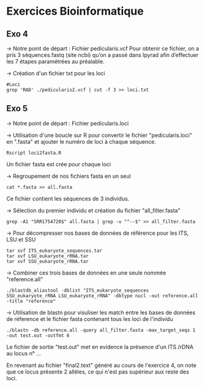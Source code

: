 # Exercices Bioinformatique
## Exo 4

→ Notre point de départ : Fichier pedicularis.vcf
Pour obtenir ce fichier, on a pris 3 séquences.fastq (site ncbi) qu’on a passé dans Ipyrad afin d’effectuer les 7 étapes paramétrées au préalable.

→ Création d'un fichier txt pour les loci
```
#Loci
grep 'RAD' ./pedicularis2.vcf | cut -f 3 >> loci.txt
```






## Exo 5
-> Notre point de départ : Fichier pedicularis.loci

-> Utilisation d'une boucle sur R pour convertir le fichier "pedicularis.loci" en ".fasta" et ajouter le numéro de loci à chaque séquence.
```
Rscript loci2fasta.R
```
Un fichier fasta est crée pour chaque loci

-> Regroupement de nos fichiers fasta en un seul
```
cat *.fasta >> all.fasta
```
Ce fichier contient les séquences de 3 individus.

-> Sélection du premier individu et création du fichier "all_filter.fasta" 
```
grep -A1 "SRR1754720$" all.fasta | grep -v "^--$" >> all_filter.fasta
```
-> Pour décompresser nos bases de données de référence pour les ITS, LSU et SSU
```
tar xvf ITS_eukaryote_sequences.tar
tar xvf LSU_eukaryote_rRNA.tar
tar xvf SSU_eukaryote_rRNA.tar
```

-> Combiner ces trois bases de données en une seule nommée "reference.all"
```
./blastdb_aliastool -dblist "ITS_eukaryote_sequences SSU_eukaryote_rRNA LSU_eukaryote_rRNA" -dbtype nucl -out reference.all -title "reference"
```

-> Utilisation de blastn pour visuliser les match entre les bases de données de réference et le fichier fasta contenant tous les loci de l'individu
```
./blastn -db reference.all -query all_filter.fasta -max_target_seqs 1 -out test.out -outfmt 6
```

Le fichier de sortie "test.out" met en evidence la présence d'un ITS /rDNA au locus n° ... 

En revenant au fichier "final2.text" généré au cours de l'exercice 4, on note que ce locus présente 2 allèles, ce qui n'est pas supérieur aux reste des loci.
